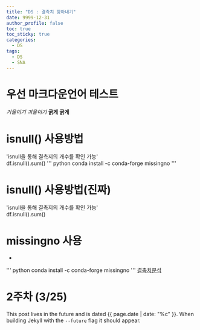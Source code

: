 ```yaml
---
title: "DS : 결측치 찾아내기"
date: 9999-12-31
author_profile: false
toc: true
toc_sticky: true
categories:
  - DS
tags:
  - DS
  - SNA
---
```


# 우선 마크다운언어 테스트  

*기울이기*
_긔울이기_
**굵게**
__굵게__


# isnull() 사용방법
'isnull을 통해 결측지의 개수를 확인 가능'  
df.isnull().sum()
''' python
conda install -c conda-forge missingno
'''


# isnull() 사용방법(진짜)  
'isnull을 통해 결측지의 개수를 확인 가능'  
df.isnull().sum()   


# missingno 사용
- 
''' python
conda install -c conda-forge missingno
'''
[결측치분석]('https://programmers.co.kr/learn/courses/21/lessons/942')  

# 2주차 (3/25)
This post lives in the future and is dated {{ page.date | date: "%c" }}. When building Jekyll with the `--future` flag it should appear.
